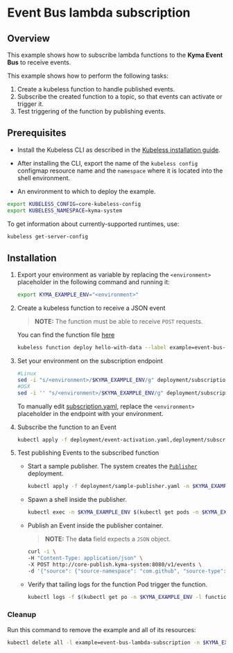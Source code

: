 # Event Bus lambda subscription

## Overview

This example shows how to subscribe lambda functions to the **Kyma Event Bus** to receive events.

This example shows how to perform the following tasks:

1. Create a kubeless function to handle published events.
2. Subscribe the created function to a topic, so that events can activate or trigger it.
3. Test triggering of the function by publishing events.

## Prerequisites

- Install the Kubeless CLI as described in the [Kubeless installation guide](https://github.com/kubeless/kubeless#installation).

- After installing the CLI, export the name of the `kubeless config` configmap resource name and the `namespace` where it is located into the shell environment.

- An environment to which to deploy the example.

```bash
export KUBELESS_CONFIG=core-kubeless-config
export KUBELESS_NAMESPACE=kyma-system
```

To get information about currently-supported runtimes, use:

```bash
kubeless get-server-config
```

## Installation

1. Export your environment as variable by replacing the `<environment>` placeholder in the following command and running it:
    ```bash
    export KYMA_EXAMPLE_ENV="<environment>"
    ```

2. Create a kubeless function to receive a JSON event
    >**NOTE:** The function must be able to receive `POST` requests.

    You can find the function file [here](js/hello-with-data.js)

    ```bash
    kubeless function deploy hello-with-data --label example=event-bus-lambda-subscription --runtime nodejs8 --handler hello-with-data.main --from-file js/hello-with-data.js -n $KYMA_EXAMPLE_ENV
    ```

3. Set your environment on the subscription endpoint
    ```bash
    #Linux
    sed -i "s/<environment>/$KYMA_EXAMPLE_ENV/g" deployment/subscription.yaml
    #OSX
    sed -i '' "s/<environment>/$KYMA_EXAMPLE_ENV/g" deployment/subscription.yaml
    ```
    To manually edit [subscription.yaml](./deployment/subscription.yaml), replace the `<environment>` placeholder in the endpoint with your environment.


4. Subscribe the function to an Event
    ```bash
    kubectl apply -f deployment/event-activation.yaml,deployment/subscription.yaml -n $KYMA_EXAMPLE_ENV
    ```

5. Test publishing Events to the subscribed function
    - Start a sample publisher.
        The system creates the [`Publisher`](deployment/sample-publisher.yaml) deployment.
        ```bash
        kubectl apply -f deployment/sample-publisher.yaml -n $KYMA_EXAMPLE_ENV
        ```

    - Spawn a shell inside the publisher.
        ```bash
        kubectl exec -n $KYMA_EXAMPLE_ENV $(kubectl get pods -n $KYMA_EXAMPLE_ENV -l app=sample-publisher --output=jsonpath={.items..metadata.name}) -c sample-publisher -i -t -- sh
        ```

    - Publish an Event inside the publisher container.
        >**NOTE:** The **data** field expects a `JSON` object.
        ```bash
        curl -i \
        -H "Content-Type: application/json" \
        -X POST http://core-publish.kyma-system:8080/v1/events \
        -d '{"source": {"source-namespace": "com.github", "source-type": "commerce", "source-environment": "ec-qa"}, "event-type": "hello", "event-type-version": "v1", "event-time": "2018-11-02T22:08:41+00:00", "data": { "order-number": 123 }}'
        ```

    - Verify that tailing logs for the function Pod trigger the function.
        ```bash
        kubectl logs -f $(kubectl get po -n $KYMA_EXAMPLE_ENV -l function=hello-with-data --no-headers | grep -i running | awk '{print $1}') -c hello-with-data -n $KYMA_EXAMPLE_ENV
        ```

### Cleanup

Run this command to remove the example and all of its resources:

```bash
kubectl delete all -l example=event-bus-lambda-subscription -n $KYMA_EXAMPLE_ENV
```
